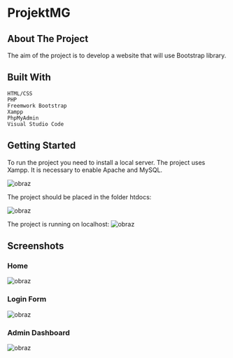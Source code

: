 # ProjektMG



## About The Project

The aim of the project is to develop a website that will use Bootstrap library.


## Built With

	HTML/CSS
	PHP
	Freemwork Bootstrap
	Xampp 
	PhpMyAdmin
	Visual Studio Code


## Getting Started

To run the project you need to install a local server. The project uses Xampp. It is necessary to enable Apache and MySQL.

![obraz](https://user-images.githubusercontent.com/83389754/154781232-fdaf0217-ef95-4240-b6a8-35da9f0a6cee.png)

The project should be placed in the folder htdocs: 

![obraz](https://user-images.githubusercontent.com/83389754/154781357-7e1b9513-5ade-4388-8da5-715fa4a1e639.png)

The project is running on localhost:
![obraz](https://user-images.githubusercontent.com/83389754/154781431-a567f053-d8fc-4b1f-9e3a-e1961ff73ca4.png)


## Screenshots

### Home
![obraz](https://user-images.githubusercontent.com/83389754/154781620-c0974b8f-af91-46d9-a6b8-24bffbf7dfb7.png)

### Login Form
![obraz](https://user-images.githubusercontent.com/83389754/154781674-ad4931f9-8c2f-4080-b9c7-9094b4e38b34.png)

### Admin Dashboard
![obraz](https://user-images.githubusercontent.com/83389754/154781669-8fe2fd5f-c63a-42a3-a56a-3237a8404201.png)



